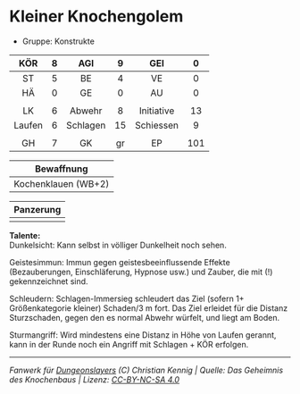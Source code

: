 # Kleiner Knochengolem  
- Gruppe: Konstrukte  

| KÖR | 8 | AGI | 9 | GEI | 0 |
| :-: | :-: | :-: | :-: | :-: | :-: |
| ST | 5 | BE | 4 | VE | 0 |
| HÄ | 0 | GE | 0 | AU | 0 |
|  |
| LK | 6 | Abwehr | 8 | Initiative | 13 |
| Laufen | 6 | Schlagen | 15 | Schiessen | 9 |
|  |
| GH | 7 | GK | gr | EP | 101 |

| Bewaffnung |
| --- |
| Kochenklauen (WB+2) |


| Panzerung |
| --- |
|  |


**Talente:**  
Dunkelsicht: Kann selbst in völliger Dunkelheit noch sehen.

Geistesimmun: Immun gegen geistesbeeinflussende Effekte (Bezauberungen, Einschläferung, Hypnose usw.) und Zauber, die mit (!) gekennzeichnet sind.

Schleudern: Schlagen-Immersieg schleudert das Ziel (sofern 1+ Größenkategorie kleiner) Schaden/3 m fort. Das Ziel erleidet für die Distanz Sturzschaden, gegen den es normal Abwehr würfelt, und liegt am Boden.

Sturmangriff: Wird mindestens eine Distanz in Höhe von Laufen gerannt, kann in der Runde noch ein Angriff mit Schlagen + KÖR erfolgen.





___
*Fanwerk für [Dungeonslayers](https://www.dungeonslayers.net/) (C) Christian Kennig | Quelle: Das Geheimnis des Knochenbaus | Lizenz: [CC-BY-NC-SA 4.0](https://creativecommons.org/licenses/by-nc-sa/4.0/deed.de)*
